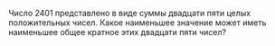 Число 2401 представлено в виде суммы двадцати пяти целых положительных чисел. Какое наименьшее значение может иметь наименьшее общее кратное этих двадцати пяти чисел?